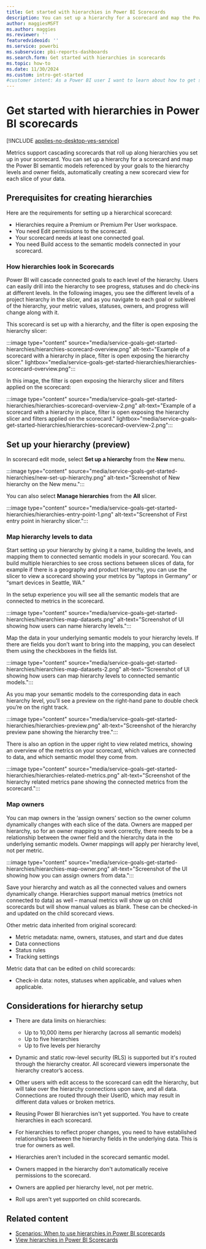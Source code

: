 ```yaml
---
title: Get started with hierarchies in Power BI Scorecards
description: You can set up a hierarchy for a scorecard and map the Power BI semantic models referenced by your metrics to the hierarchy levels and owner fields, automatically creating a new scorecard view for each slice of your data.
author: maggiesMSFT
ms.author: maggies
ms.reviewer: ''
featuredvideoid: ''
ms.service: powerbi
ms.subservice: pbi-reports-dashboards
ms.search.form: Get started with hierarchies in scorecards
ms.topic: how-to
ms.date: 11/30/2024
ms.custom: intro-get-started
#customer intent: As a Power BI user I want to learn about how to get started with hierarchies in Power BI.
---
```


# Get started with hierarchies in Power BI scorecards

[!INCLUDE [applies-no-desktop-yes-service](../includes/applies-no-desktop-yes-service.md)]

Metrics support cascading scorecards that roll up along hierarchies you set up in your scorecard. You can set up a hierarchy for a scorecard and map the Power BI semantic models referenced by your goals to the hierarchy levels and owner fields, automatically creating a new scorecard view for each slice of your data.

## Prerequisites for creating hierarchies

Here are the requirements for setting up a hierarchical scorecard:

- Hierarchies require a Premium or Premium Per User workspace.
- You need Edit permissions to the scorecard.
- Your scorecard needs at least one connected goal.
- You need Build access to the semantic models connected in your scorecard.

### How hierarchies look in Scorecards

Power BI will cascade connected goals to each level of the hierarchy. Users can easily drill into the hierarchy to see progress, statuses and do check-ins at different levels. In the following images, you see the different levels of a project hierarchy in the slicer, and as you navigate to each goal or sublevel of the hierarchy, your metric values, statuses, owners, and progress will change along with it.

This scorecard is set up with a hierarchy, and the filter is open exposing the hierarchy slicer:

:::image type="content" source="media/service-goals-get-started-hierarchies/hierarchies-scorecard-overview.png" alt-text="Example of a scorecard with a hierarchy in place, filter is open exposing the hierarchy slicer." lightbox="media/service-goals-get-started-hierarchies/hierarchies-scorecard-overview.png":::

In this image, the filter is open exposing the hierarchy slicer and filters applied on the scorecard:

:::image type="content" source="media/service-goals-get-started-hierarchies/hierarchies-scorecard-overview-2.png" alt-text="Example of a scorecard with a hierarchy in place, filter is open exposing the hierarchy slicer and filters applied on the scorecard." lightbox="media/service-goals-get-started-hierarchies/hierarchies-scorecard-overview-2.png":::

## Set up your hierarchy (preview)

 In scorecard edit mode, select **Set up a hierarchy** from the **New** menu.

:::image type="content" source="media/service-goals-get-started-hierarchies/new-set-up-hierarchy.png" alt-text="Screenshot of New hierarchy on the New menu.":::

You can also select **Manage hierarchies** from the **All** slicer.

:::image type="content" source="media/service-goals-get-started-hierarchies/hierarchies-entry-point-1.png" alt-text="Screenshot of First entry point in hierarchy slicer.":::

### Map hierarchy levels to data

Start setting up your hierarchy by giving it a name, building the levels, and mapping them to connected semantic models in your scorecard. You can build multiple hierarchies to see cross sections between slices of data, for example if there is a geography and product hierarchy, you can use the slicer to view a scorecard showing your metrics by “laptops in Germany” or “smart devices in Seattle, WA.”

In the setup experience you will see all the semantic models that are connected to metrics in the scorecard.

:::image type="content" source="media/service-goals-get-started-hierarchies/hierarchies-map-datasets.png" alt-text="Screenshot of UI showing how users can name hierarchy levels.":::

Map the data in your underlying semantic models to your hierarchy levels.  If there are fields you don’t want to bring into the mapping, you can deselect them using the checkboxes in the fields list.  

:::image type="content" source="media/service-goals-get-started-hierarchies/hierarchies-map-datasets-2.png" alt-text="Screenshot of UI showing how users can map hierarchy levels to connected semantic models.":::

As you map your semantic models to the corresponding data in each hierarchy level, you’ll see a preview on the right-hand pane to double check you’re on the right track.

:::image type="content" source="media/service-goals-get-started-hierarchies/hierarchies-preview.png" alt-text="Screenshot of the hierarchy preview pane showing the hierarchy tree.":::

There is also an option in the upper right to view related metrics, showing an overview of the metrics on your scorecard, which values are connected to data, and which semantic model they come from.

:::image type="content" source="media/service-goals-get-started-hierarchies/hierarchies-related-metrics.png" alt-text="Screenshot of the hierarchy related metrics pane showing the connected metrics from the scorecard.":::

### Map owners

You can map owners in the ‘assign owners’ section so the owner column dynamically changes with each slice of the data. Owners are mapped per hierarchy, so for an owner mapping to work correctly, there needs to be a relationship between the owner field and the hierarchy data in the underlying semantic models. Owner mappings will apply per hierarchy level, not per metric.

:::image type="content" source="media/service-goals-get-started-hierarchies/hierarchies-map-owner.png" alt-text="Screenshot of the UI showing how you can assign owners from data.":::

Save your hierarchy and watch as all the connected values and owners dynamically change. Hierarchies support manual metrics (metrics not connected to data) as well – manual metrics will show up on child scorecards but will show manual values as blank. These can be checked-in and updated on the child scorecard views.

Other metric data inherited from original scorecard:

- Metric metadata: name, owners, statuses, and start and due dates
- Data connections
- Status rules
- Tracking settings

Metric data that can be edited on child scorecards:

- Check-in data: notes, statuses when applicable, and values when applicable.

## Considerations for hierarchy setup

- There are data limits on hierarchies:

  - Up to 10,000 items per hierarchy (across all semantic models)
  - Up to five hierarchies
  - Up to five levels per hierarchy

- Dynamic and static row-level security (RLS) is supported but it's routed through the hierarchy creator. All scorecard viewers impersonate the hierarchy creator’s access.
- Other users with edit access to the scorecard can edit the hierarchy, but will take over the hierarchy connections upon save, and all data. Connections are routed through their UserID, which may result in different data values or broken metrics.
- Reusing Power BI hierarchies isn't yet supported. You have to create hierarchies in each scorecard.
- For hierarchies to reflect proper changes, you need to have established relationships between the hierarchy fields in the underlying data. This is true for owners as well.
- Hierarchies aren't included in the scorecard semantic model.
- Owners mapped in the hierarchy don't automatically receive permissions to the scorecard.
- Owners are applied per hierarchy level, not per metric.
- Roll ups aren't yet supported on child scorecards.

## Related content

- [Scenarios: When to use hierarchies in Power BI scorecards](service-goals-hierarchies-scenarios.md)
- [View hierarchies in Power BI Scorecards](service-goals-view-hierarchies.md)